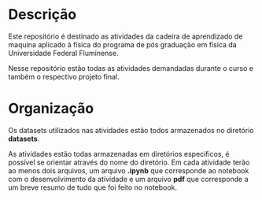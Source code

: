 # Descrição

Este repositório é destinado as atividades da cadeira de aprendizado de maquina aplicado à física do programa de pós graduação em física da Universidade Federal Fluminense. 

Nesse repositório estão todas as atividades demandadas durante o curso e também o respectivo projeto final.

# Organização

Os datasets utilizados nas atividades estão todos armazenados no diretório **datasets**. 

As atividades estão todas armazenadas em diretórios especificos, é possível se orientar através do nome do diretório. Em cada atividade terão ao menos dois arquivos, um arquivo **.ipynb** que corresponde ao notebook com o desenvolvimento da atividade e um arquivo **pdf** que corresponde a um breve resumo  de tudo que foi feito no notebook.
